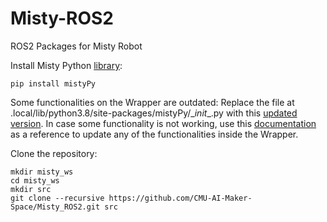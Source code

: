 # Misty-ROS2
ROS2 Packages for Misty Robot

Install Misty Python [library](https://github.com/MistyCommunity/Wrapper-Python):
```
pip install mistyPy
```

Some functionalities on the Wrapper are outdated:
Replace the file at .local/lib/python3.8/site-packages/mistyPy/\__init__.py with this [updated version](https://github.com/CMU-AI-Maker-Space/Misty_ROS2/blob/main/__init__.py). In case some functionality is not working, use this [documentation](https://docs.mistyrobotics.com/misty-ii/web-api/overview/) as a reference to update any of the functionalities inside the Wrapper.


Clone the repository:
```
mkdir misty_ws
cd misty_ws
mkdir src
git clone --recursive https://github.com/CMU-AI-Maker-Space/Misty_ROS2.git src
```


